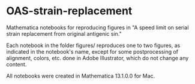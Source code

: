 # OAS-strain-replacement
Mathematica notebooks for reproducing figures in "A speed limit on serial strain replacement from original antigenic sin."

Each notebook in the folder figures/ reproduces one to two figures, as indicated in the notebook's name, except for some postprocessing of alignment, colors, etc. done in Adobe Illustrator, which do not change any content.

All notebooks were created in Mathematica 13.1.0.0 for Mac.
